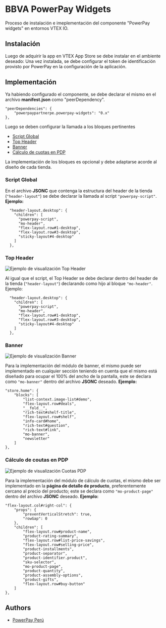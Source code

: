 # BBVA PowerPay Widgets

Proceso de instalación e imeplementación del componente "PowerPay widgets" en entornos VTEX IO.

## Instalación

Luego de adquirir la app en VTEX App Store se debe instalar en el ambiente deseado:
Una vez instalada, se debe configurar el token de identificación provisto por PowerPay en la configuración de la aplicación.

## Implementación

Ya habiendo configurado el componente, se debe declarar el mismo en el archivo **manifest.json** como "peerDependency".

    "peerDependencies": {
        "powerpaypartnerpe.powerpay-widgets": "0.x"
    },

Luego se deben configurar la llamada a los bloques pertinentes

- [Script Global](#scriptglobal)
- [Top Header](#topheader)
- [Banner](#banner)
- [Cálculo de cuotas en PDP](#pdp)

La implementación de los bloques es opcional y debe adaptarse acorde al diseño de cada tienda.

### <div name="scriptglobal">Script Global</div>

En el archivo **JSONC** que contenga la estructura del header de la tienda (`"header-layout"`) se debe declarar la llamada al script `"powerpay-script"`.
**Ejemplo:**

      "header-layout.desktop": {
        "children": [
          "powerpay-script",
          "mo-header",
          "flex-layout.row#1-desktop",
          "flex-layout.row#3-desktop",
          "sticky-layout#4-desktop"
        ]
      },

### <div name="topheader">Top Header</div>

![Ejemplo de visualización Top Header](https://powerpaypartnerpe.vtexassets.com/assets/vtex.file-manager-graphql/images/0cee521c-d0b5-4a70-828b-802f671b8dfe___9c4d3a26b4f4bbf2d84e9434ab72c7e5.png)

Al igual que el script, el Top Header se debe declarar dentro del header de la tienda (`"header-layout"`) declarando como hijo al bloque `"mo-header"`.
Ejemplo:

      "header-layout.desktop": {
        "children": [
          "powerpay-script",
          "mo-header",
          "flex-layout.row#1-desktop",
          "flex-layout.row#3-desktop",
          "sticky-layout#4-desktop"
        ]
      },

### <div name="topheader">Banner</div>

![Ejemplo de visualización Banner](https://powerpaypartnerpe.vtexassets.com/assets/vtex.file-manager-graphql/images/18bfeab2-1773-4b6c-8e09-d32b5c361c11___090c7932b80879d4ce7db9ec24a59989.png)

Para la implementación del módulo de banner, el mismo puede ser implementado en cualquier sección teniendo en cuenta que el mismo está diseñado para ocupar el 100% del ancho de la pantalla, este se declara como `"mo-banner"` dentro del archivo **JSONC** deseado.
**Ejemplo:**

    "store.home": {
        "blocks": [
            "list-context.image-list#demo",
            "flex-layout.row#deals",
            "__fold__",
            "rich-text#shelf-title",
            "flex-layout.row#shelf",
            "info-card#home",
            "rich-text#question",
            "rich-text#link",
            "mo-banner",
            "newsletter"
        ]
    },

### <div name="pdp">Cálculo de coutas en PDP</div>

![Ejemplo de visualización Cuotas PDP](https://powerpaypartnerpe.vtexassets.com/assets/vtex.file-manager-graphql/images/ec954b28-6492-4d5d-9c28-acea8da8bffc___707a1a8169134781cae28da6626c9467.png)

Para la implementación del módulo de cálculo de cuotas, el mismo debe ser implementado en la **página de detalle de producto**, preferentemente cercano al precio del producto; este se declara como `"mo-product-page"` dentro del archivo **JSONC** deseado.
**Ejemplo:**

    "flex-layout.col#right-col": {
        "props": {
            "preventVerticalStretch": true,
            "rowGap": 0
        },
        "children": [
            "flex-layout.row#product-name",
            "product-rating-summary",
            "flex-layout.row#list-price-savings",
            "flex-layout.row#selling-price",
            "product-installments",
            "product-separator",
            "product-identifier.product",
            "sku-selector",
            "mo-product-page",
            "product-quantity",
            "product-assembly-options",
            "product-gifts",
            "flex-layout.row#buy-button"
        ]
    },

## Authors

- [PowerPay Perú](https://powerpay.pe/)
